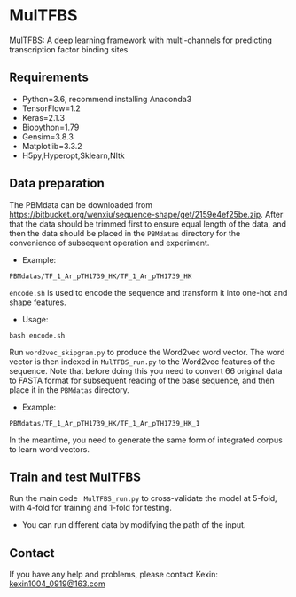 # MulTFBS
MulTFBS: A deep learning framework with multi-channels for predicting transcription factor binding sites
## Requirements
 * Python=3.6, recommend installing Anaconda3
 * TensorFlow=1.2
 * Keras=2.1.3
 * Biopython=1.79
 * Gensim=3.8.3
 * Matplotlib=3.3.2
 * H5py,Hyperopt,Sklearn,Nltk
## Data preparation
The PBMdata can be downloaded from 
https://bitbucket.org/wenxiu/sequence-shape/get/2159e4ef25be.zip.
After that the data should be trimmed first to ensure equal length of the data, and then the data should be placed in the `PBMdatas` directory for the convenience of subsequent operation and experiment.
 *  Example: 
 ```
 PBMdatas/TF_1_Ar_pTH1739_HK/TF_1_Ar_pTH1739_HK
 ```
`encode.sh` is used to encode the sequence and transform it into one-hot and shape features.
 * Usage: 
 ```
 bash encode.sh
 ```
Run `word2vec_skipgram.py` to produce the Word2vec word vector. The word vector is then indexed in `MulTFBS_run.py` to the Word2vec features of the sequence. Note that before doing this you need to convert 66 original data to FASTA format for subsequent reading of the base sequence, and then place it in the `PBMdatas` directory.
*  Example: 
 ```
 PBMdatas/TF_1_Ar_pTH1739_HK/TF_1_Ar_pTH1739_HK_1
 ```
In the meantime, you need to generate the same form of integrated corpus to learn word vectors.
## Train and test MulTFBS
Run the main code ` MulTFBS_run.py` to cross-validate the model at 5-fold, with 4-fold for training and 1-fold for testing.
* You can run different data by modifying the path of the input. 
## Contact
If you have any help and problems, please contact Kexin: kexin1004_0919@163.com
